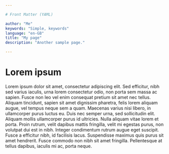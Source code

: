 ```yaml
---

# Front Matter (YAML)

author: "Me"
keywords: "Simple, keywords"
language: "en-GB"
title: "My page"
description: "Another sample page."

---
```


# Lorem ipsum

Lorem ipsum dolor sit amet, consectetur adipiscing elit. Sed efficitur, nibh sed varius iaculis, urna lorem consectetur odio, non porta sem massa ac sapien. Fusce non leo vel enim consequat pretium sit amet nec tellus. Aliquam tincidunt, sapien sit amet dignissim pharetra, felis lorem aliquam augue, vel tempus neque sem a quam. Maecenas varius nisi libero, in ullamcorper purus luctus eu. Duis nec semper urna, sed sollicitudin elit. Aliquam mollis ullamcorper purus id ultricies. Nulla aliquam vitae lorem et porta. Proin rutrum, velit dapibus mattis fringilla, velit mi egestas purus, non volutpat dui est in nibh. Integer condimentum rutrum augue eget suscipit. Fusce a efficitur nibh, id facilisis lacus. Suspendisse maximus quis purus sit amet hendrerit. Fusce commodo non nibh sit amet fringilla. Pellentesque at tellus dapibus, iaculis mi ac, porta neque.
